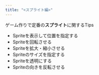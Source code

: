 ```yaml
---
title: "<スプライト編>"
---
```


ゲーム作りで定番の**スプライト**に関するTips

* Spriteを表示して位置を指定する
* Spriteを回転させる
* Spriteを拡大・縮小させる
* Spriteのサイズを指定する
* Spriteを透明にする
* Spriteの向きを反転させる